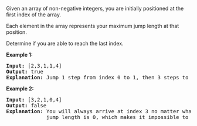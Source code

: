 <div><p>Given an array of non-negative integers, you are initially positioned at the first index of the array.</p>

<p>Each element in the array represents your maximum jump length at that position.</p>

<p>Determine if you are able to reach the last index.</p>

<p><strong>Example 1:</strong></p>

<pre><strong>Input:</strong> [2,3,1,1,4]
<strong>Output:</strong> true
<strong>Explanation:</strong> Jump 1 step from index 0 to 1, then 3 steps to the last index.
</pre>

<p><strong>Example 2:</strong></p>

<pre><strong>Input:</strong> [3,2,1,0,4]
<strong>Output:</strong> false
<strong>Explanation:</strong> You will always arrive at index 3 no matter what. Its maximum
&nbsp;            jump length is 0, which makes it impossible to reach the last index.
</pre>
</div>
